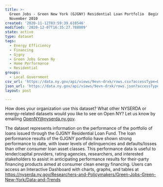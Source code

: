 ```yaml
---
title: >-
  Green Jobs - Green New York (GJGNY) Residential Loan Portfolio  Beginning
  November 2010
created: '2020-11-12T03:59:39.618546'
modified: '2020-12-07T16:35:27.788009'
state: active
type: dataset
tags:
  - Energy Efficiency
  - Financing
  - Gjgny
  - Green Jobs Green Ny
  - Home Performance
  - Residential
groups:
  - Local Government
csv_url: 'https://data.ny.gov/api/views/9evn-drxk/rows.csv?accessType=DOWNLOAD'
json_url: 'https://data.ny.gov/api/views/9evn-drxk/rows.json?accessType=DOWNLOAD'
layout: post

---
```

How does your organization use this dataset? What other NYSERDA or energy-related datasets would you like to see on Open NY? Let us know by emailing OpenNY@nyserda.ny.gov.

The dataset represents information on the performance of the portfolio of loans issued through the GJGNY Residential Loan Fund. The loan performance results of the GJGNY portfolio have shown strong performance to date, with lower levels of delinquencies and defaults/losses than other consumer loan asset classes. This performance data is useful to lender/capital providers, rating agencies, researchers, and interested stakeholders to assist in anticipating performance results for their-party financing products aimed at consumer clean energy financing. Users can access an Interactive Dashboard with charts, graphs, and tables at https://nyserda.ny.gov/Researchers-and-Policymakers/Green-Jobs-Green-New-York/Data-and-Trends
